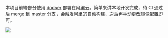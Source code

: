 
本项目前端部分使用 [docker](https://github.com/coderplanets/coderplanets_web/blob/docs/deploy/production/Dockerfile) 部署在阿里云。简单来讲本地开发完成，待 CI 通过后 merge 到 master  分支，会触发阿里的自动构建，之后再手动更改镜像配置即可。

![](https://raw.githubusercontent.com/coderplanets/coderplanets_server/dev/docs/snapshots/deployment.png)
